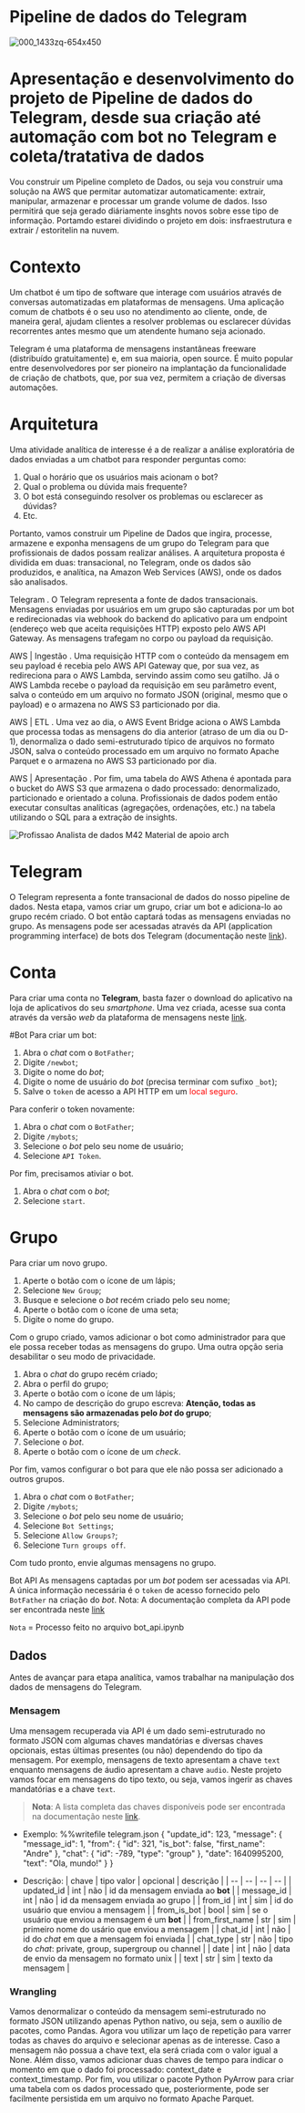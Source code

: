 # Pipeline de dados do Telegram
![000_1433zq-654x450](https://github.com/luisfernandogbraga/Pipeline-de-dados-do-Telegram/assets/134460985/166cdb89-e429-4b40-8316-d4475c19f982)

# Apresentação e desenvolvimento do projeto de Pipeline de dados do Telegram, desde sua criação até automação com bot no Telegram e coleta/tratativa de dados
Vou construir um Pipeline completo de Dados, ou seja vou construir uma solução na AWS que permitar automatizar automaticamente: extrair, manipular, armazenar e processar um grande volume de dados. Isso permitirá que seja gerado diáriamente insghts novos sobre esse tipo de informação. Portamdo estarei dividindo o projeto em dois: insfraestrutura e extrair / estoritelin na nuvem.

# Contexto
Um chatbot é um tipo de software que interage com usuários através de conversas automatizadas em plataformas de mensagens. Uma aplicação comum de chatbots é o seu uso no atendimento ao cliente, onde, de maneira geral, ajudam clientes a resolver problemas ou esclarecer dúvidas recorrentes antes mesmo que um atendente humano seja acionado.

Telegram é uma plataforma de mensagens instantâneas freeware (distribuído gratuitamente) e, em sua maioria, open source. É muito popular entre desenvolvedores por ser pioneiro na implantação da funcionalidade de criação de chatbots, que, por sua vez, permitem a criação de diversas automações.

# Arquitetura

Uma atividade analítica de interesse é a de realizar a análise exploratória de dados enviadas a um chatbot para responder perguntas como:

1. Qual o horário que os usuários mais acionam o bot?
2. Qual o problema ou dúvida mais frequente?
3. O bot está conseguindo resolver os problemas ou esclarecer as dúvidas?
4. Etc.

Portanto, vamos construir um Pipeline de Dados que ingira, processe, armazene e exponha mensagens de um grupo do Telegram para que profissionais de dados possam realizar análises. A arquitetura proposta é dividida em duas: transacional, no Telegram, onde os dados são produzidos, e analítica, na Amazon Web Services (AWS), onde os dados são analisados.


Telegram . O Telegram representa a fonte de dados transacionais. Mensagens enviadas por usuários em um grupo são capturadas por um bot e redirecionadas via webhook do backend do aplicativo para um endpoint (endereço web que aceita requisições HTTP) exposto pelo AWS API Gateway. As mensagens trafegam no corpo ou payload da requisição.

AWS | Ingestão . Uma requisição HTTP com o conteúdo da mensagem em seu payload é recebia pelo AWS API Gateway que, por sua vez, as redireciona para o AWS Lambda, servindo assim como seu gatilho. Já o AWS Lambda recebe o payload da requisição em seu parâmetro event, salva o conteúdo em um arquivo no formato JSON (original, mesmo que o payload) e o armazena no AWS S3 particionado por dia.

AWS | ETL . Uma vez ao dia, o AWS Event Bridge aciona o AWS Lambda que processa todas as mensagens do dia anterior (atraso de um dia ou D-1), denormaliza o dado semi-estruturado típico de arquivos no formato JSON, salva o conteúdo processado em um arquivo no formato Apache Parquet e o armazena no AWS S3 particionado por dia.

AWS | Apresentação . Por fim, uma tabela do AWS Athena é apontada para o bucket do AWS S3 que armazena o dado processado: denormalizado, particionado e orientado a coluna. Profissionais de dados podem então executar consultas analíticas (agregações, ordenações, etc.) na tabela utilizando o SQL para a extração de insights.

![Profissao Analista de dados M42 Material de apoio arch](https://github.com/luisfernandogbraga/Pipeline-de-dados-do-Telegram/assets/134460985/5552f083-ade9-4b4b-ac56-8a2366747cbb)

# Telegram
O Telegram representa a fonte transacional de dados do nosso pipeline de dados. Nesta etapa, vamos criar um grupo, criar um bot e adiciona-lo ao grupo recém criado. O bot então captará todas as mensagens enviadas no grupo. As mensagens pode ser acessadas através da API (application programming interface) de bots dos Telegram (documentação neste [link](https://core.telegram.org/bots/api)).

# Conta
Para criar uma conta no **Telegram**, basta fazer o download do aplicativo na loja de aplicativos do seu *smartphone*. Uma vez criada, acesse sua conta através da versão *web* da plataforma de mensagens neste [link](https://web.telegram.org).

#Bot
Para criar um bot:

1. Abra o *chat* com o `BotFather`;
2. Digite `/newbot`;
3. Digite o nome do *bot*;
4. Digite o nome de usuário do *bot* (precisa terminar com sufixo `_bot`);
5. Salve o `token` de acesso a API HTTP em um <font color='red'>local seguro</font>.

Para conferir o token novamente:

1. Abra o *chat* com o `BotFather`;
2. Digite `/mybots`;
3. Selecione o *bot* pelo seu nome de usuário;
4. Selecione `API Token`.

Por fim, precisamos ativiar o bot.
1. Abra o *chat* com o *bot*;
2. Selecione `start`.

# Grupo
Para criar um novo grupo.
1. Aperte o botão com o ícone de um lápis;
2. Selecione `New Group`;
3. Busque e selecione o *bot* recém criado pelo seu nome;
4. Aperte o botão com o ícone de uma seta;
5. Digite o nome do grupo.

Com o grupo criado, vamos adicionar o bot como administrador para que ele possa receber todas as mensagens do grupo. Uma outra opção seria desabilitar o seu modo de privacidade.
1. Abra o *chat* do grupo recém criado;
2. Abra o perfil do grupo;
3. Aperte o botão com o ícone de um lápis;
4. No campo de descrição do grupo escreva: **Atenção, todas as mensagens são armazenadas pelo *bot* do grupo**;
5. Selecione Administrators;
6. Aperte o botão com o ícone de um usuário;
7. Selecione o *bot*.
8. Aperte o botão com o ícone de um *check*.

Por fim, vamos configurar o bot para que ele não possa ser adicionado a outros grupos.
1. Abra o *chat* com o `BotFather`;
2. Digite `/mybots`;
3. Selecione o *bot* pelo seu nome de usuário;
4. Selecione `Bot Settings`;
5. Selecione `Allow Groups?`;
6. Selecione `Turn groups off`.

Com tudo pronto, envie algumas mensagens no grupo.

Bot API
As mensagens captadas por um *bot* podem ser acessadas via API. A única informação necessária é o `token` de acesso fornecido pelo `BotFather` na criação do *bot*.
Nota: A documentação completa da API pode ser encontrada neste [link](https://core.telegram.org/bots/api)

`Nota` = Processo feito no arquivo bot_api.ipynb

## Dados
Antes de avançar para etapa analítica, vamos trabalhar na manipulação dos dados de mensagens do Telegram.

### **Mensagem** 
Uma mensagem recuperada via API é um dado semi-estruturado no formato JSON com algumas chaves mandatórias e diversas chaves opcionais, estas últimas presentes (ou não) dependendo do tipo da mensagem. Por exemplo, mensagens de texto apresentam a chave `text` enquanto mensagens de áudio apresentam a chave `audio`. Neste projeto vamos focar em mensagens do tipo texto, ou seja, vamos ingerir as chaves mandatórias e a chave `text`.

> **Nota**: A lista completa das chaves disponíveis pode ser encontrada na documentação neste [link](https://core.telegram.org/bots/api#message).
 - Exemplo:
   %%writefile telegram.json
{
    "update_id": 123,
    "message": {
        "message_id": 1,
        "from": {
            "id": 321,
            "is_bot": false,
            "first_name": "Andre"
        },
        "chat": {
            "id": -789,
            "type": "group"
        },
        "date": 1640995200,
        "text": "Ola, mundo!"
    }
}

- Descrição:
| chave | tipo valor | opcional | descrição |
| -- | -- | -- | -- |
| updated_id | int | não | id da mensagem enviada ao **bot** |
| message_id | int | não | id da mensagem enviada ao grupo |
| from_id | int | sim | id do usuário que enviou a mensagem |
| from_is_bot | bool | sim | se o usuário que enviou a mensagem é um **bot** |
| from_first_name | str | sim | primeiro nome do usário que enviou a mensagem |
| chat_id | int | não | id do *chat* em que a mensagem foi enviada |
| chat_type | str | não | tipo do *chat*: private, group, supergroup ou channel |
| date | int | não | data de envio da mensagem no formato unix |
| text | str | sim | texto da mensagem |


### **Wrangling** 
Vamos denormalizar o conteúdo da mensagem semi-estruturado no formato JSON utilizando apenas Python nativo, ou seja, sem o auxílio de pacotes, como Pandas.
Agora vou utilizar um laço de repetição para varrer todas as chaves do arquivo e selecionar apenas as de interesse. Caso a mensagem não possua a chave text, ela será criada com o valor igual a None. Além disso, vamos adicionar duas chaves de tempo para indicar o momento em que o dado foi processado: context_date e context_timestamp.
Por fim, vou utilizar o pacote Python PyArrow para criar uma tabela com os dados processado que, posteriormente, pode ser facilmente persistida em um arquivo no formato Apache Parquet.

